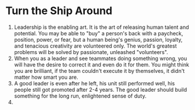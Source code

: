 # Turn the Ship Around

1. Leadership is the enabling art. It is the art of releasing human talent and potential. You may be able to "buy" a person's back with a paycheck, position, power, or fear, but a human being's genius, passion, loyalty, and tenacious creativity are volunteered only. The world's greatest problems will be solved by passionate, unleashed "volunteers".
2. When you as a leader and see teammates doing something wrong, you will have the desire to correct it and even do it for them. You might think you are brilliant, if the team couldn't execute it by themselves, it didn't matter how smart you are.
3. A good leader is even after he left, his unit still performed well, his people still got promoted after 2-4 years. The good leader should build something for the long run, enlightened sense of duty. 
4. 
